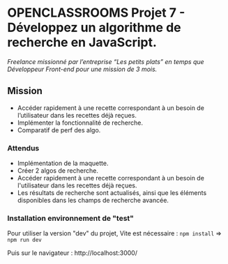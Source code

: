 # OPENCLASSROOMS Projet 7 - Développez un algorithme de recherche en JavaScript.
*Freelance missionné par l’entreprise “Les petits plats” en temps que Développeur Front-end pour une mission de 3 mois.*

## Mission
* Accéder rapidement à une recette correspondant à un besoin de l’utilisateur dans les recettes déjà reçues.
* Implémenter la fonctionnalité de recherche.
* Comparatif de perf des algo.

### Attendus
* Implémentation de la maquette.
* Créer 2 algos de recherche.
* Accéder rapidement à une recette correspondant à un besoin de l'utilisateur dans les recettes déjà reçues.
* Les résultats de recherche sont actualisés, ainsi que les éléments disponibles dans les champs de recherche avancée.

### Installation environnement de "test"
Pour utiliser la version "dev" du projet, Vite est nécessaire :
`npm install` =>
`npm run dev`

Puis sur le navigateur : http://localhost:3000/
